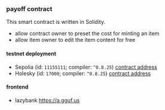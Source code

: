 ### payoff contract
This smart contract is written in Solidity.
- allow contract owner to preset the cost for minting an item
- allow item owner to edit the item content for free

#### testnet deployment
- Sepolia (id: `11155111`; compiler: `^0.8.25`) [contract address](https://sepolia.etherscan.io/address/0xDe475804bACcA01d02d1AE3C01a77a66038DF7aA)
- Holesky (id: `17000`; compiler: `^0.8.25`) [contract address](https://holesky.etherscan.io/address/0x99672b44d224b468191F7Fdb6b0b67d7F5908F61)

#### frontend
- lazybank https://a.gguf.us
